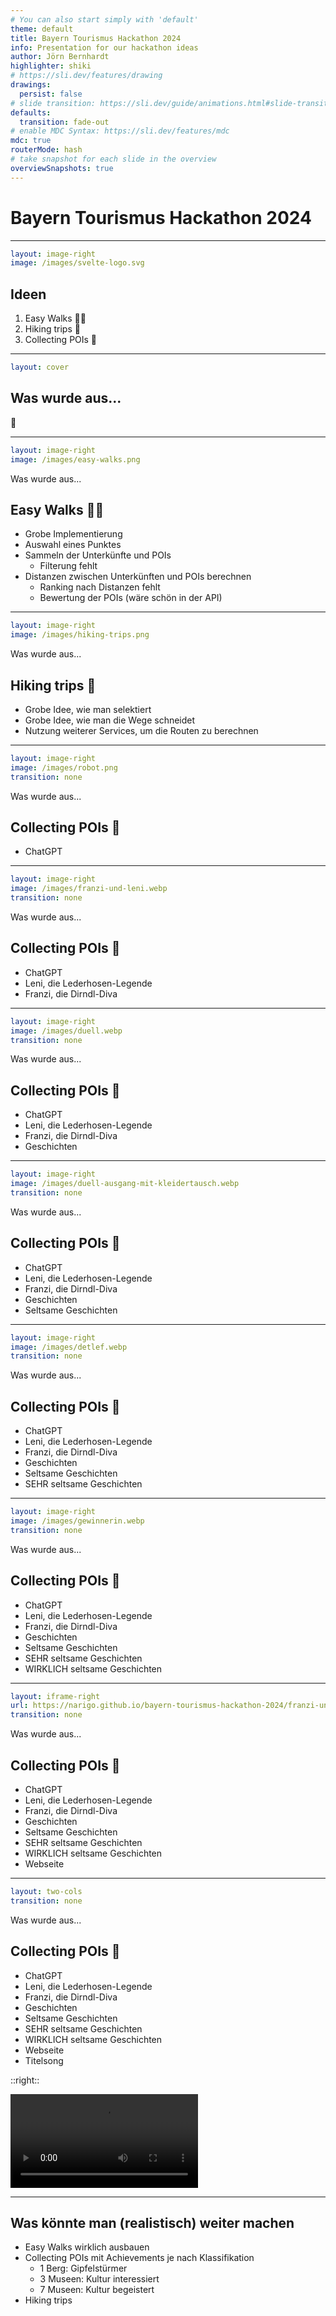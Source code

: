 ```yaml
---
# You can also start simply with 'default'
theme: default
title: Bayern Tourismus Hackathon 2024
info: Presentation for our hackathon ideas
author: Jörn Bernhardt
highlighter: shiki
# https://sli.dev/features/drawing
drawings:
  persist: false
# slide transition: https://sli.dev/guide/animations.html#slide-transitions
defaults:
  transition: fade-out
# enable MDC Syntax: https://sli.dev/features/mdc
mdc: true
routerMode: hash
# take snapshot for each slide in the overview
overviewSnapshots: true
---
```


# Bayern Tourismus Hackathon 2024

---

```yaml
layout: image-right
image: /images/svelte-logo.svg
```

## Ideen

1. Easy Walks 🧑‍🦽
2. Hiking trips 🚶
3. Collecting POIs 📸

<!--
Easy Walks 🧑‍🦽 - Findet Hotels für Gehbehinderte in einem Bereich und sortiert diese nach barrierefreien Points Of Interest in sehr nahem Umfeld

Hiking trips 🚶 - Nutzt BayernCloud Daten zum Generieren von Wandertouren: Wo starten, wo enden, wie viel Zeit habe ich.

Collecting POIs 📸 - Bei den Points of Interest gibt es QR codes zum Scannen. Je mehr man einsammelt und je nach Klassifikation bekommt man Achievements
-->

---

```yaml
layout: cover
```

## Was wurde aus...

🤔

---

```yaml
layout: image-right
image: /images/easy-walks.png
```

<span class="text-sm">Was wurde aus...</span>

## Easy Walks 🧑‍🦽

<v-clicks>

- Grobe Implementierung
- Auswahl eines Punktes
- Sammeln der Unterkünfte und POIs
  - Filterung fehlt
- Distanzen zwischen Unterkünften und POIs berechnen
  - Ranking nach Distanzen fehlt
  - Bewertung der POIs (wäre schön in der API)

</v-clicks>

---

```yaml
layout: image-right
image: /images/hiking-trips.png
```

<span class="text-sm">Was wurde aus...</span>

## Hiking trips 🚶

<v-clicks>

- Grobe Idee, wie man selektiert
- Grobe Idee, wie man die Wege schneidet
- Nutzung weiterer Services, um die Routen zu berechnen

</v-clicks>

---

```yaml
layout: image-right
image: /images/robot.png
transition: none
```

<span class="text-sm">Was wurde aus...</span>

## Collecting POIs 📸

- ChatGPT

---

```yaml
layout: image-right
image: /images/franzi-und-leni.webp
transition: none
```

<span class="text-sm">Was wurde aus...</span>

## Collecting POIs 📸

- ChatGPT
- Leni, die Lederhosen-Legende
- Franzi, die Dirndl-Diva

---

```yaml
layout: image-right
image: /images/duell.webp
transition: none
```

<span class="text-sm">Was wurde aus...</span>

## Collecting POIs 📸

- ChatGPT
- Leni, die Lederhosen-Legende
- Franzi, die Dirndl-Diva
- Geschichten

---

```yaml
layout: image-right
image: /images/duell-ausgang-mit-kleidertausch.webp
transition: none
```

<span class="text-sm">Was wurde aus...</span>

## Collecting POIs 📸

- ChatGPT
- Leni, die Lederhosen-Legende
- Franzi, die Dirndl-Diva
- Geschichten
- Seltsame Geschichten

---

```yaml
layout: image-right
image: /images/detlef.webp
transition: none
```

<span class="text-sm">Was wurde aus...</span>

## Collecting POIs 📸

- ChatGPT
- Leni, die Lederhosen-Legende
- Franzi, die Dirndl-Diva
- Geschichten
- Seltsame Geschichten
- SEHR seltsame Geschichten

---

```yaml
layout: image-right
image: /images/gewinnerin.webp
transition: none
```

<span class="text-sm">Was wurde aus...</span>

## Collecting POIs 📸

- ChatGPT
- Leni, die Lederhosen-Legende
- Franzi, die Dirndl-Diva
- Geschichten
- Seltsame Geschichten
- SEHR seltsame Geschichten
- WIRKLICH seltsame Geschichten

---

```yaml
layout: iframe-right
url: https://narigo.github.io/bayern-tourismus-hackathon-2024/franzi-und-leni
transition: none
```

<span class="text-sm">Was wurde aus...</span>

## Collecting POIs 📸

- ChatGPT
- Leni, die Lederhosen-Legende
- Franzi, die Dirndl-Diva
- Geschichten
- Seltsame Geschichten
- SEHR seltsame Geschichten
- WIRKLICH seltsame Geschichten
- Webseite

---

```yaml
layout: two-cols
transition: none
```

<span class="text-sm">Was wurde aus...</span>

## Collecting POIs 📸

- ChatGPT
- Leni, die Lederhosen-Legende
- Franzi, die Dirndl-Diva
- Geschichten
- Seltsame Geschichten
- SEHR seltsame Geschichten
- WIRKLICH seltsame Geschichten
- Webseite
- Titelsong

::right::

<div class="h-full grid place-items-center">
<video controls src="/images/Alpenabenteuer.mp4" title="Alpenabenteuer mit Franzi und Leni"></video>
</div>

---

## Was könnte man (realistisch) weiter machen

<v-clicks>

- Easy Walks wirklich ausbauen
- Collecting POIs mit Achievements je nach Klassifikation
  - 1 Berg: Gipfelstürmer
  - 3 Museen: Kultur interessiert
  - 7 Museen: Kultur begeistert
- Hiking trips

</v-clicks>
